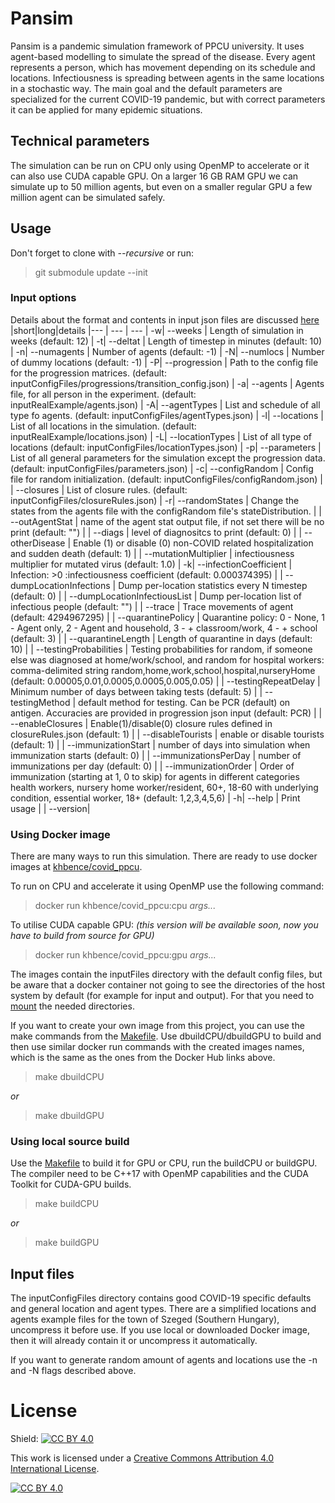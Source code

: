 # Pansim
Pansim is a pandemic simulation framework of PPCU university. It uses agent-based modelling to simulate the spread of the disease. Every agent represents a person, which has movement depending on its schedule and locations. Infectiousness is spreading between agents in the same locations in a stochastic way. The main goal and the default parameters are specialized for the current COVID-19 pandemic, but with correct parameters it can be applied for many epidemic situations.

## Technical parameters
The simulation can be run on CPU only using OpenMP to accelerate or it can also use CUDA capable GPU. On a larger 16 GB RAM GPU we can simulate up to 50 million agents, but even on a smaller regular GPU a few million agent can be simulated safely.

## Usage
Don't forget to clone with *--recursive* or run:
> git submodule update --init

### **Input options**
Details about the format and contents in input json files are discussed [here](inputFiles/README.md)
|short|long|details
|--- | --- | ---
|  -w| --weeks                   | Length of simulation in weeks (default: 12)
|  -t| --deltat                  | Length of timestep in minutes (default: 10)
|  -n| --numagents               | Number of agents (default: -1)
|  -N| --numlocs                 | Number of dummy locations (default: -1)
|  -P| --progression             | Path to the config file for the progression matrices. (default: inputConfigFiles/progressions/transition_config.json)
|  -a| --agents                  | Agents file, for all person in the experiment. (default: inputRealExample/agents.json)
|  -A| --agentTypes              | List and schedule of all type fo agents. (default: inputConfigFiles/agentTypes.json)
|  -l| --locations               | List of all locations in the simulation. (default: inputRealExample/locations.json)
|  -L| --locationTypes           | List of all type of locations (default: inputConfigFiles/locationTypes.json)
|  -p| --parameters              | List of all general parameters for the simulation except the progression data. (default: inputConfigFiles/parameters.json)
|  -c| --configRandom            | Config file for random initialization. (default: inputConfigFiles/configRandom.json)
|    | --closures                | List of closure rules. (default: inputConfigFiles/closureRules.json)
|  -r| --randomStates            | Change the states from the agents file with the configRandom file's stateDistribution.
|    | --outAgentStat            | name of the agent stat output file, if not set there will be no print (default: "")
|    | --diags                   | level of diagnositcs to print (default: 0)
|    | --otherDisease            | Enable (1) or disable (0) non-COVID related hospitalization and sudden death  (default: 1)
|    | --mutationMultiplier      | infectiousness multiplier for mutated virus (default: 1.0)
|  -k| --infectionCoefficient    | Infection: >0 :infectiousness coefficient (default: 0.000374395)
|    | --dumpLocationInfections  | Dump per-location statistics every N timestep  (default: 0)
|    | --dumpLocationInfectiousList | Dump per-location list of infectious people (default: "")
|    | --trace                   | Trace movements of agent (default: 4294967295)
|    | --quarantinePolicy        | Quarantine policy: 0 - None, 1 - Agent only, 2 - Agent and household, 3 - + classroom/work, 4 - + school (default: 3)
|    | --quarantineLength        | Length of quarantine in days (default: 10)
|    | --testingProbabilities    | Testing probabilities for random, if someone else was diagnosed at home/work/school, and random for hospital workers: comma-delimited string random,home,work,school,hospital,nurseryHome (default: 0.00005,0.01,0.0005,0.0005,0.005,0.05)
|    | --testingRepeatDelay      | Minimum number of days between taking tests (default: 5)
|    | --testingMethod           | default method for testing. Can be PCR (default) on antigen. Accuracies are provided in progression json input (default: PCR)
|    | --enableClosures          | Enable(1)/disable(0) closure rules defined in closureRules.json (default: 1)
|    | --disableTourists         | enable or disable tourists (default: 1)
|    | --immunizationStart       | number of days into simulation when immunization starts (default: 0)
|    | --immunizationsPerDay     | number of immunizations per day (default: 0)
|    | --immunizationOrder       | Order of immunization (starting at 1, 0 to skip) for agents in different categories health workers, nursery home worker/resident, 60+, 18-60 with underlying condition, essential worker, 18+ (default: 1,2,3,4,5,6)
|  -h| --help                    | Print usage
|    | --version| 

### **Using Docker image**
There are many ways to run this simulation. There are ready to use docker images at [khbence/covid_ppcu](https://hub.docker.com/r/khbence/covid_ppcu).

To run on CPU and accelerate it using OpenMP use the following command:
> docker run khbence/covid_ppcu:cpu *args...*

To utilise CUDA capable GPU: *(this version will be available soon, now you have to build from source for GPU)*
> docker run khbence/covid_ppcu:gpu *args...*

The images contain the inputFiles directory with the default config files, but be aware that a docker container not going to see the directories of the host system by default (for example for input and output). For that you need to [mount](https://docs.docker.com/storage/bind-mounts/) the needed directories.

If you want to create your own image from this project, you can use the make commands from the [Makefile](Makefile). Use dbuildCPU/dbuildGPU to build and then use similar docker run commands with the created images names, which is the same as the ones from the Docker Hub links above.
> make dbuildCPU

*or*

> make dbuildGPU

### **Using local source build**
Use the [Makefile](Makefile) to build it for GPU or CPU, run the buildCPU or buildGPU. The compiler need to be C++17 with OpenMP capabilities and the CUDA Toolkit for CUDA-GPU builds. 
> make buildCPU

*or*

> make buildGPU

## Input files
The inputConfigFiles directory contains good COVID-19 specific defaults and general location and agent types. There are a simplified locations and agents example files for the town of Szeged (Southern Hungary), uncompress it before use. If you use local or downloaded Docker image, then it will already contain it or uncompress it automatically.

If you want to generate random amount of agents and locations use the -n and -N flags described above.

# License
Shield: [![CC BY 4.0][cc-by-shield]][cc-by]

This work is licensed under a
[Creative Commons Attribution 4.0 International License][cc-by].

[![CC BY 4.0][cc-by-image]][cc-by]

[cc-by]: http://creativecommons.org/licenses/by/4.0/
[cc-by-image]: https://i.creativecommons.org/l/by/4.0/88x31.png
[cc-by-shield]: https://img.shields.io/badge/License-CC%20BY%204.0-lightgrey.svg
